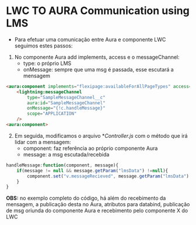 # LWC TO AURA Communication using LMS
- Para efetuar uma comunicação entre Aura e componente LWC seguimos estes passos:
1. No componente Aura add implements, access e o messageChannel:
	- type: o próprio LMS
	- onMessage: sempre que uma msg é passada, esse escutará a mensagem
```html
<aura:component implements="flexipage:availableForAllPageTypes" access="global">
	<lightning:messageChannel
		type="SampleMessageChannel__c"
		aura:id="SampleMessageChannel"
		onMessage="{!c.handleMessage}"
		scope="APPLICATION"	
	/>
<aura:component>
```
2. Em seguida, modificamos o arquivo **Controller.js* com o método que irá lidar com a mensagem:
	- component: faz referência ao próprio componente Aura
	- message: a msg escutada/recebida
```js
handleMessage:function(component, message){
	if(message != null && message.getParam("lmsData") !=null){
		component.set("v.messageRecieved", message.getParam("lmsData").value)
	}
}
```
**OBS:** no exemplo completo do código, há além do recebimento da mensagem, a publicação desta no Aura, atributos para databind, publicação de msg oriunda do componente Aura e recebimento pelo componente X do LWC